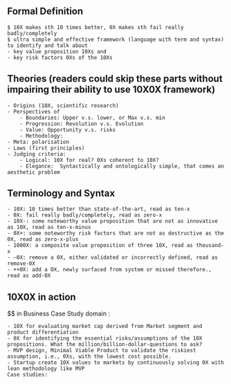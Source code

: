 ## Formal Definition 
 
	$ 10X makes sth 10 times better, 0X makes sth fail really badly/completely
 	$ ultra simple and effective framework (language with term and syntax) to identify and talk about
	- key value proposition 10Xs and 
	- key risk factors 0Xs of the 10Xs

## Theories (readers could skip these parts without impairing their ability to use 10X0X framework)
	
	- Origins (10X, scientific research)
	- Perspectives of 
		- Boundaries: Upper v.s. lower, or Max v.s. min
		- Progression: Revolution v.s. Evolution
		- Value: Opportunity v.s. risks
		- Methodology: 
	- Meta: polarisation 
	- Laws (first principles) 
	- Judging criteria: 
		- Logical: 10X for real? 0Xs coherent to 10X?
		- Elegance:  Syntactically and ontologically simple, that comes an aesthetic problem

## Terminology and  Syntax 
	- 10X: 10 times better than state-of-the-art, read as ten-x
	- 0X: fail really badly/completely, read as zero-x
	- 10X-: some noteworthy value proposition that are not as innovative as 10X, read as ten-x-minus
	- 0X+: some noteworthy risk factors that are not as destructive as the 0X, read as zero-x-plus
	- 1000X: a composite value proposition of three 10X, read as thousand-x
	- —0X: remove a 0X, either validated or incorrectly defined, read as remove-0X
	- ++0X: add a OX, newly surfaced from system or missed therefore., read as add-0X

## 10X0X in action

$$ in Business Case Study domain : 

	- 10X for evaluating market cap derived from Market segment and product differentiation
	- 0X for identifying the essential risks/assumptions of the 10X propositions. What the million/billion-dollar-questions to ask?
	- MVP design, Minimal Viable Product to validate the riskiest assumption, i.e., 0Xs, with the lowest cost possible.  
	- Startup create 10X values to markets by continuously solving 0X with lean methodology like MVP
	Case studies: 
